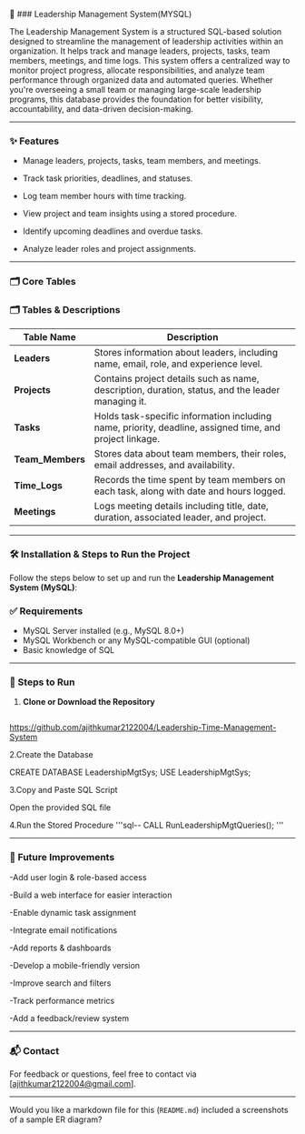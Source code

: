 🎨 ###  Leadership Management System(MYSQL)

The Leadership Management System is a structured SQL-based solution designed to streamline the management of leadership activities within an organization. It helps track and manage leaders, projects, tasks, team members, meetings, and time logs. This system offers a centralized way to monitor project progress, allocate responsibilities, and analyze team performance through organized data and automated queries.
Whether you're overseeing a small team or managing large-scale leadership programs, this database provides the foundation for better visibility, accountability, and data-driven decision-making.

---
### ✨ Features
* Manage leaders, projects, tasks, team members, and meetings.

* Track task priorities, deadlines, and statuses.

* Log team member hours with time tracking.

* View project and team insights using a stored procedure.

* Identify upcoming deadlines and overdue tasks.

* Analyze leader roles and project assignments.

---

### 🗂️ Core Tables 
### 🗂️ Tables & Descriptions

| **Table Name**   | **Description**                                                                 |
|------------------|----------------------------------------------------------------------------------|
| **Leaders**      | Stores information about leaders, including name, email, role, and experience level. |
| **Projects**     | Contains project details such as name, description, duration, status, and the leader managing it. |
| **Tasks**        | Holds task-specific information including name, priority, deadline, assigned time, and project linkage. |
| **Team_Members** | Stores data about team members, their roles, email addresses, and availability. |
| **Time_Logs**    | Records the time spent by team members on each task, along with date and hours logged. |
| **Meetings**     | Logs meeting details including title, date, duration, associated leader, and project. |

--- 

### 🛠️ Installation & Steps to Run the Project

Follow the steps below to set up and run the **Leadership Management System (MySQL)**:

### ✅ Requirements
- MySQL Server installed (e.g., MySQL 8.0+)
- MySQL Workbench or any MySQL-compatible GUI (optional)
- Basic knowledge of SQL

---

### 🚀 Steps to Run

1. **Clone or Download the Repository**
   ```bash
   
https://github.com/ajithkumar2122004/Leadership-Time-Management-System
    

2.Create the Database

CREATE DATABASE LeadershipMgtSys;
USE LeadershipMgtSys;

3.Copy and Paste SQL Script

Open the provided SQL file

4.Run the Stored Procedure
'''sql--
CALL RunLeadershipMgtQueries();
'''

---

### 🚀 Future Improvements

-Add user login & role-based access

-Build a web interface for easier interaction

-Enable dynamic task assignment

-Integrate email notifications

-Add reports & dashboards

-Develop a mobile-friendly version

-Improve search and filters

-Track performance metrics

-Add a feedback/review system

---
### 📬 Contact

For feedback or questions, feel free to contact via [ajithkumar2122004@gmail.com].

---

Would you like a markdown file for this (`README.md`) included a screenshots of a sample ER diagram?
